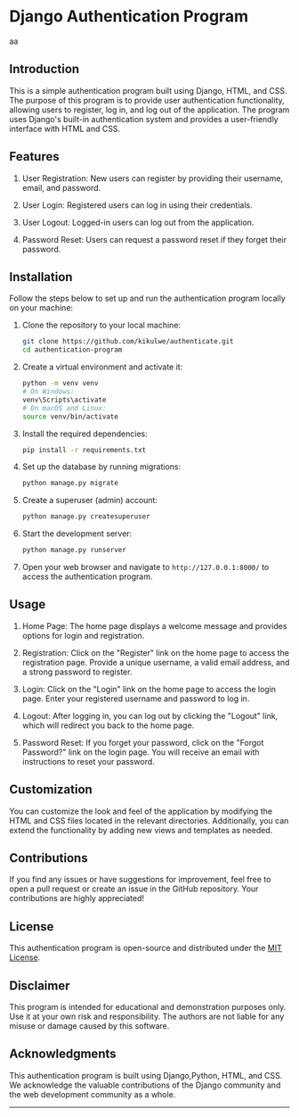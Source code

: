 # Django Authentication Program
aa
## Introduction

This is a simple authentication program built using Django, HTML, and CSS. The purpose of this program is to provide user authentication functionality, allowing users to register, log in, and log out of the application. The program uses Django's built-in authentication system and provides a user-friendly interface with HTML and CSS.

## Features

1. User Registration: New users can register by providing their username, email, and password.

2. User Login: Registered users can log in using their credentials.

3. User Logout: Logged-in users can log out from the application.

4. Password Reset: Users can request a password reset if they forget their password.

## Installation

Follow the steps below to set up and run the authentication program locally on your machine:

1. Clone the repository to your local machine:

   ```bash
   git clone https://github.com/kikulwe/authenticate.git
   cd authentication-program
   ```

2. Create a virtual environment and activate it:

   ```bash
   python -m venv venv
   # On Windows:
   venv\Scripts\activate
   # On macOS and Linux:
   source venv/bin/activate
   ```

3. Install the required dependencies:

   ```bash
   pip install -r requirements.txt
   ```

4. Set up the database by running migrations:

   ```bash
   python manage.py migrate
   ```

5. Create a superuser (admin) account:

   ```bash
   python manage.py createsuperuser
   ```

6. Start the development server:

   ```bash
   python manage.py runserver
   ```

7. Open your web browser and navigate to `http://127.0.0.1:8000/` to access the authentication program.

## Usage

1. Home Page: The home page displays a welcome message and provides options for login and registration.

2. Registration: Click on the "Register" link on the home page to access the registration page. Provide a unique username, a valid email address, and a strong password to register.

3. Login: Click on the "Login" link on the home page to access the login page. Enter your registered username and password to log in.

4. Logout: After logging in, you can log out by clicking the "Logout" link, which will redirect you back to the home page.

5. Password Reset: If you forget your password, click on the "Forgot Password?" link on the login page. You will receive an email with instructions to reset your password.

## Customization

You can customize the look and feel of the application by modifying the HTML and CSS files located in the relevant directories. Additionally, you can extend the functionality by adding new views and templates as needed.

## Contributions

If you find any issues or have suggestions for improvement, feel free to open a pull request or create an issue in the GitHub repository. Your contributions are highly appreciated!

## License

This authentication program is open-source and distributed under the [MIT License](https://opensource.org/licenses/MIT).

## Disclaimer

This program is intended for educational and demonstration purposes only. Use it at your own risk and responsibility. The authors are not liable for any misuse or damage caused by this software.

## Acknowledgments

This authentication program is built using Django,Python, HTML, and CSS. We acknowledge the valuable contributions of the Django community and the web development community as a whole.

---

